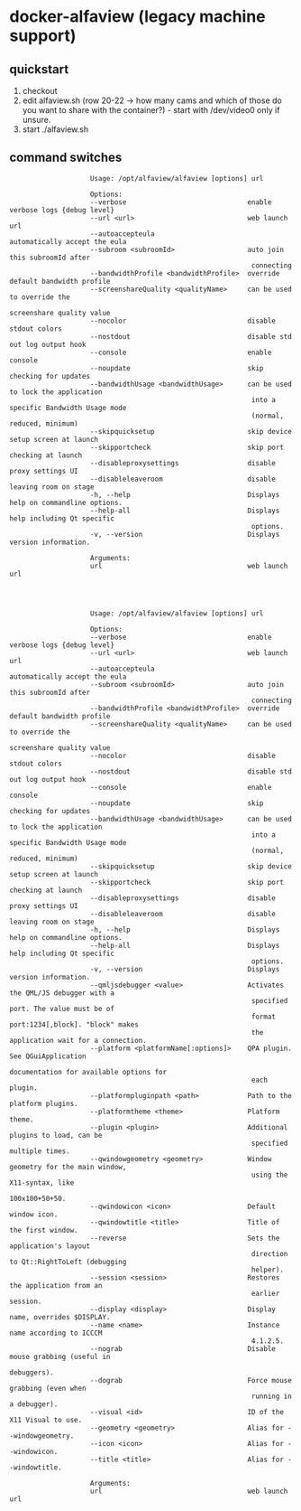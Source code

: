 # docker-alfaview (legacy machine support)
## quickstart
1. checkout
2. edit alfaview.sh (row 20-22 -> how many cams and which of those do you want to share with the container?) - start with /dev/video0 only if unsure.
3. start ./alfaview.sh 

## command switches
                        Usage: /opt/alfaview/alfaview [options] url

                        Options:
                        --verbose                              enable verbose logs {debug level}
                        --url <url>                            web launch url
                        --autoaccepteula                       automatically accept the eula
                        --subroom <subroomId>                  auto join this subroomId after
                                                                connecting
                        --bandwidthProfile <bandwidthProfile>  override default bandwidth profile
                        --screenshareQuality <qualityName>     can be used to override the
                                                                screenshare quality value
                        --nocolor                              disable stdout colors
                        --nostdout                             disable std out log output hook
                        --console                              enable console
                        --noupdate                             skip checking for updates
                        --bandwidthUsage <bandwidthUsage>      can be used to lock the application
                                                                into a specific Bandwidth Usage mode
                                                                (normal, reduced, minimum)
                        --skipquicksetup                       skip device setup screen at launch
                        --skipportcheck                        skip port checking at launch
                        --disableproxysettings                 disable proxy settings UI
                        --disableleaveroom                     disable leaving room on stage
                        -h, --help                             Displays help on commandline options.
                        --help-all                             Displays help including Qt specific
                                                                options.
                        -v, --version                          Displays version information.

                        Arguments:
                        url                                    web launch url




                        Usage: /opt/alfaview/alfaview [options] url

                        Options:
                        --verbose                              enable verbose logs {debug level}
                        --url <url>                            web launch url
                        --autoaccepteula                       automatically accept the eula
                        --subroom <subroomId>                  auto join this subroomId after
                                                                connecting
                        --bandwidthProfile <bandwidthProfile>  override default bandwidth profile
                        --screenshareQuality <qualityName>     can be used to override the
                                                                screenshare quality value
                        --nocolor                              disable stdout colors
                        --nostdout                             disable std out log output hook
                        --console                              enable console
                        --noupdate                             skip checking for updates
                        --bandwidthUsage <bandwidthUsage>      can be used to lock the application
                                                                into a specific Bandwidth Usage mode
                                                                (normal, reduced, minimum)
                        --skipquicksetup                       skip device setup screen at launch
                        --skipportcheck                        skip port checking at launch
                        --disableproxysettings                 disable proxy settings UI
                        --disableleaveroom                     disable leaving room on stage
                        -h, --help                             Displays help on commandline options.
                        --help-all                             Displays help including Qt specific
                                                                options.
                        -v, --version                          Displays version information.
                        --qmljsdebugger <value>                Activates the QML/JS debugger with a
                                                                specified port. The value must be of
                                                                format port:1234[,block]. "block" makes
                                                                the application wait for a connection.
                        --platform <platformName[:options]>    QPA plugin. See QGuiApplication
                                                                documentation for available options for
                                                                each plugin.
                        --platformpluginpath <path>            Path to the platform plugins.
                        --platformtheme <theme>                Platform theme.
                        --plugin <plugin>                      Additional plugins to load, can be
                                                                specified multiple times.
                        --qwindowgeometry <geometry>           Window geometry for the main window,
                                                                using the X11-syntax, like
                                                                100x100+50+50.
                        --qwindowicon <icon>                   Default window icon.
                        --qwindowtitle <title>                 Title of the first window.
                        --reverse                              Sets the application's layout
                                                                direction to Qt::RightToLeft (debugging
                                                                helper).
                        --session <session>                    Restores the application from an
                                                                earlier session.
                        --display <display>                    Display name, overrides $DISPLAY.
                        --name <name>                          Instance name according to ICCCM
                                                                4.1.2.5.
                        --nograb                               Disable mouse grabbing (useful in
                                                                debuggers).
                        --dograb                               Force mouse grabbing (even when
                                                                running in a debugger).
                        --visual <id>                          ID of the X11 Visual to use.
                        --geometry <geometry>                  Alias for --windowgeometry.
                        --icon <icon>                          Alias for --windowicon.
                        --title <title>                        Alias for --windowtitle.

                        Arguments:
                        url                                    web launch url

